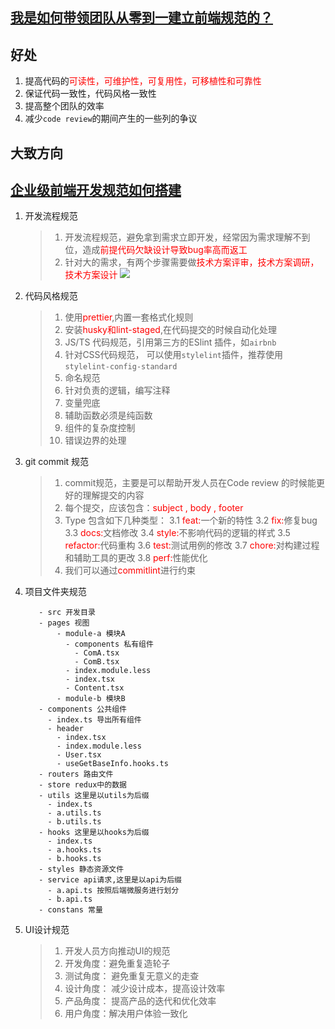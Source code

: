 ## [我是如何带领团队从零到一建立前端规范的？](https://mp.weixin.qq.com/s/S1bV6S6vvB0cFN7Rsi0bzg)

## 好处
1. 提高代码的<font color=red>可读性，可维护性，可复用性，可移植性和可靠性</font>
2. 保证代码一致性，代码风格一致性
3. 提高整个团队的效率
4. 减少`code review`的期间产生的一些列的争议
  
## 大致方向
## [企业级前端开发规范如何搭建](https://juejin.cn/post/6947872709208457253)
1. 开发流程规范
   > 1. 开发流程规范，避免拿到需求立即开发，经常因为需求理解不到位，造成<font color=red>前提代码欠缺设计导致bug率高而返工</font>
   > 2. 针对大的需求，有两个步骤需要做<font color=red>技术方案评审，技术方案调研，技术方案设计</font>
   ![](https://mmbiz.qpic.cn/mmbiz/pfCCZhlbMQTZWc5czricpMo4dhP865vhwiauTeoBYYOn9A94f55f4htqMMkqq8jTuvSGx2OfZj2WgmRPJLLzZUiaQ/640?wx_fmt=other&wxfrom=5&wx_lazy=1&wx_co=1)
2. 代码风格规范
   > 1. 使用<font color=red>prettier</font>,内置一套格式化规则
   > 2. 安装<font color=red>husky和lint-staged</font>,在代码提交的时候自动化处理
   > 3. JS/TS 代码规范，引用第三方的ESlint 插件，如`airbnb`
   > 4. 针对CSS代码规范， 可以使用`stylelint`插件，推荐使用`stylelint-config-standard`
   > 5. 命名规范
   > 6. 针对负责的逻辑，编写注释
   > 7. 变量兜底
   > 8. 辅助函数必须是纯函数
   > 9. 组件的复杂度控制
   > 10. 错误边界的处理

3. git commit 规范
   > 1. commit规范，主要是可以帮助开发人员在Code review 的时候能更好的理解提交的内容
   > 2. 每个提交，应该包含：<font color=red>subject , body , footer</font>
   > 3. Type 包含如下几种类型：
   > 3.1 <font color=red>feat:</font>一个新的特性
   > 3.2 <font color=red>fix:</font>修复bug
   > 3.3 <font color=red>docs:</font>文档修改
   > 3.4 <font color=red>style:</font>不影响代码的逻辑的样式
   > 3.5 <font color=red>refactor:</font>代码重构
   > 3.6 <font color=red>test:</font>测试用例的修改
   > 3.7 <font color=red>chore:</font>对构建过程和辅助工具的更改
   > 3.8 <font color=red>perf:</font>性能优化
   > 4. 我们可以通过<font color=red>commitlint</font>进行约束
4. 项目文件夹规范
   ```
      - src 开发目录
      - pages 视图
          - module-a 模块A
            - components 私有组件
              - ComA.tsx
              - ComB.tsx
            - index.module.less
            - index.tsx
            - Content.tsx
          - module-b 模块B
      - components 公共组件
        - index.ts 导出所有组件
        - header
          - index.tsx
          - index.module.less
          - User.tsx
          - useGetBaseInfo.hooks.ts
      - routers 路由文件
      - store redux中的数据
      - utils 这里是以utils为后缀
        - index.ts
        - a.utils.ts
        - b.utils.ts
      - hooks 这里是以hooks为后缀
        - index.ts
        - a.hooks.ts
        - b.hooks.ts
      - styles 静态资源文件
      - service api请求,这里是以api为后缀
        - a.api.ts 按照后端微服务进行划分
        - b.api.ts
      - constans 常量
   ```
5. UI设计规范
   > 1. 开发人员方向推动UI的规范
   > 2. 开发角度：避免重复造轮子
   > 3. 测试角度： 避免重复无意义的走查
   > 4. 设计角度： 减少设计成本，提高设计效率
   > 5. 产品角度： 提高产品的迭代和优化效率
   > 6. 用户角度：解决用户体验一致化
